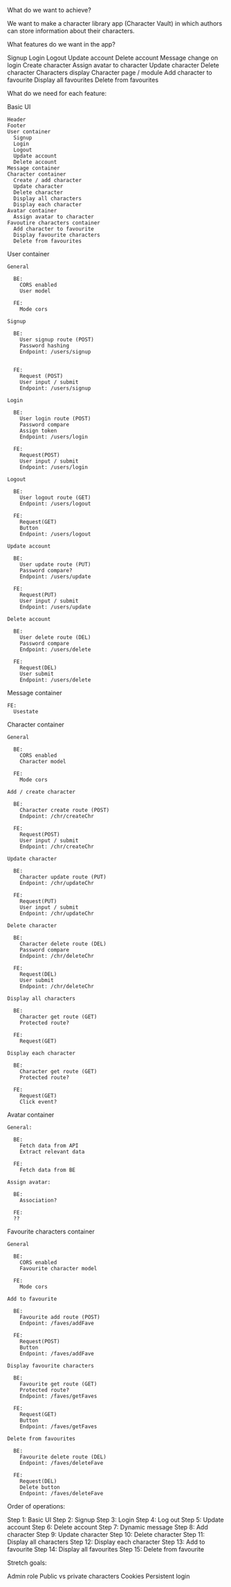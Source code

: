 What do we want to achieve?

We want to make a character library app (Character Vault) in which authors can store information about their characters.

What features do we want in the app?

Signup
Login
Logout
Update account
Delete account
Message change on login
Create character
Assign avatar to character
Update character
Delete character
Characters display
Character page / module
Add character to favourite
Display all favourites
Delete from favourites

What do we need for each feature:

Basic UI

    Header
    Footer
    User container
      Signup
      Login
      Logout
      Update account
      Delete account
    Message container
    Character container
      Create / add character
      Update character
      Delete character
      Display all characters
      Display each character
    Avatar container
      Assign avatar to character
    Favoutire characters container
      Add character to favourite
      Display favourite characters
      Delete from favourites

User container

    General

      BE:
        CORS enabled
        User model

      FE:
        Mode cors

    Signup

      BE:
        User signup route (POST)
        Password hashing
        Endpoint: /users/signup


      FE:
        Request (POST)
        User input / submit
        Endpoint: /users/signup

    Login

      BE:
        User login route (POST)
        Password compare
        Assign token
        Endpoint: /users/login

      FE:
        Request(POST)
        User input / submit
        Endpoint: /users/login

    Logout

      BE:
        User logout route (GET)
        Endpoint: /users/logout

      FE:
        Request(GET)
        Button
        Endpoint: /users/logout

    Update account

      BE:
        User update route (PUT)
        Password compare?
        Endpoint: /users/update

      FE:
        Request(PUT)
        User input / submit
        Endpoint: /users/update

    Delete account

      BE:
        User delete route (DEL)
        Password compare
        Endpoint: /users/delete

      FE:
        Request(DEL)
        User submit
        Endpoint: /users/delete

Message container

    FE:
      Usestate

Character container

    General

      BE:
        CORS enabled
        Character model

      FE:
        Mode cors

    Add / create character

      BE:
        Character create route (POST)
        Endpoint: /chr/createChr

      FE:
        Request(POST)
        User input / submit
        Endpoint: /chr/createChr

    Update character

      BE:
        Character update route (PUT)
        Endpoint: /chr/updateChr

      FE:
        Request(PUT)
        User input / submit
        Endpoint: /chr/updateChr

    Delete character

      BE:
        Character delete route (DEL)
        Password compare
        Endpoint: /chr/deleteChr

      FE:
        Request(DEL)
        User submit
        Endpoint: /chr/deleteChr

    Display all characters

      BE:
        Character get route (GET)
        Protected route?

      FE:
        Request(GET)

    Display each character

      BE:
        Character get route (GET)
        Protected route?

      FE:
        Request(GET)
        Click event?

Avatar container

    General:

      BE:
        Fetch data from API
        Extract relevant data

      FE:
        Fetch data from BE

    Assign avatar:

      BE:
        Association?

      FE:
      ??

Favourite characters container

    General

      BE:
        CORS enabled
        Favourite character model

      FE:
        Mode cors

    Add to favourite

      BE:
        Favourite add route (POST)
        Endpoint: /faves/addFave

      FE:
        Request(POST)
        Button
        Endpoint: /faves/addFave

    Display favourite characters

      BE:
        Favourite get route (GET)
        Protected route?
        Endpoint: /faves/getFaves

      FE:
        Request(GET)
        Button
        Endpoint: /faves/getFaves

    Delete from favourites

      BE:
        Favourite delete route (DEL)
        Endpoint: /faves/deleteFave

      FE:
        Request(DEL)
        Delete button
        Endpoint: /faves/deleteFave

Order of operations:

Step 1: Basic UI
Step 2: Signup
Step 3: Login
Step 4: Log out
Step 5: Update account
Step 6: Delete account
Step 7: Dynamic message
Step 8: Add character
Step 9: Update character
Step 10: Delete character
Step 11: Display all characters
Step 12: Display each character
Step 13: Add to favourite
Step 14: Display all favourites
Step 15: Delete from favourite

Stretch goals:

Admin role
Public vs private characters
Cookies
Persistent login
